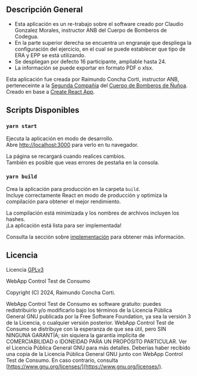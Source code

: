 ## Descripción General

- Esta aplicación es un re-trabajo sobre el software creado por Claudio Gonzalez Morales, instructor ANB del Cuerpo de Bomberos de Codegua.
- En la parte superior derecha se encuentra un engranaje que despliega la configuración del ejercicio, en el cual se puede establecer que tipo de ERA y EPP se está utilizando.
- Se despliegan por defecto 16 participante, ampliable hasta 24.
- La información se puede exportar en formato PDF o xlsx.

Esta aplicación fue creada por Raimundo Concha Corti, instructor ANB, perteneceinte a la [Segunda Compañía](https://www.bomba2.cl) del [Cuerpo de Bomberos de Ñuñoa](https://www.cbn.cl).
Creado en base a [Create React App](https://github.com/facebook/create-react-app).


## Scripts Disponibles

### `yarn start`

Ejecuta la aplicación en modo de desarrollo.\
Abre [http://localhost:3000](http://localhost:3000) para verlo en tu navegador.

La página se recargará cuando realices cambios.\
También es posible que veas errores de pestaña en la consola.

### `yarn build`

Crea la aplicación para producción en la carpeta `build`.\
Incluye correctamente React en modo de producción y optimiza la compilación para obtener el mejor rendimiento.

La compilación está minimizada y los nombres de archivos incluyen los hashes.\
¡La aplicación está lista para ser implementada!

Consulta la sección sobre [implementación](https://facebook.github.io/create-react-app/docs/deployment) para obtener más información.

## Licencia
Licencia [GPLv3](https://www.gnu.org/licenses/gpl-3.0.html)

WebApp Control Test de Consumo

Copyright (C) 2024, Raimundo Concha Corti.

WebApp Control Test de Consumo es software gratuito: puedes redistribuirlo y/o modificarlo bajo los términos de la Licencia Pública General GNU publicada por la Free Software Foundation, ya sea la versión 3 de la Licencia, o cualquier versión posterior.
WebApp Control Test de Consumo se distribuye con la esperanza de que sea útil, pero SIN NINGUNA GARANTÍA; sin siquiera la garantía implícita de COMERCIABILIDAD o IDONEIDAD PARA UN PROPÓSITO PARTICULAR. Ver el Licencia Pública General GNU para más detalles.
Deberías haber recibido una copia de la Licencia Pública General GNU junto con WebApp Control Test de Consumo. En caso contrario, consulta [https://www.gnu.org/licenses/](https://www.gnu.org/licenses/).
